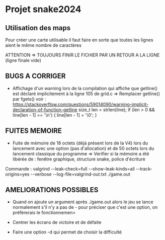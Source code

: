 # Projet snake2024

## Utilisation des maps
Pour créer une carte utilisable il faut faire en sorte que toutes les lignes aient le même nombre de caractères

ATTENTION => TOUJOURS FINIR LE FICHIER PAR UN RETOUR A LA LIGNE (ligne finale vide)

## BUGS A CORRIGER
- Affichage d'un warning lors de la compilation qui affiche que getline() est déclaré implicitement à la ligne 105 de grid.c
	=> Remplacer getline() par fgets()
	voir : https://stackoverflow.com/questions/59014090/warning-implicit-declaration-of-function-getline
	size_t len = strlen(line);
        	if (len > 0 && line[len - 1] == '\n') {
            		line[len - 1] = '\0';
        	}

## FUITES MEMOIRE
- Fuite de mémoire de 18 octets (déjà présent lors de la V4) lors du lancement avec une option (pas d'allocation) et de 50 octets lors du lancement classique du programme => Verifier si la mémoire a été libérée de : fenêtre graphique, structure snake, police d'écriture

Commande : valgrind --leak-check=full --show-leak-kinds=all --track-origins=yes --verbose --log-file=valgrind-out.txt ./game.out

## AMELIORATIONS POSSIBLES
- Quand on ajoute un argument après ./game.out alors le jeu se lance normalement s'il n'y a pas de - pour préciser que c'est une option, on préfèrerais le fonctionnemen>

- Centrer les écrans de victoire et de défaite

- Faire une option -d qui permet de choisir la difficulté
